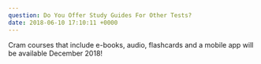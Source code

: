 ```yaml
---
question: Do You Offer Study Guides For Other Tests?
date: 2018-06-10 17:10:11 +0000
---
```

Cram courses that include e-books, audio, flashcards and a mobile app will be available December 2018!